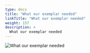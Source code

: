 ```yaml
---
type: docs
title: "What our exemplar needed"
linkTitle: "What our exemplar needed"
weight: 157
description: >
  What our exemplar needed
---
```


![What our exemplar needed](/images/bootcamp-slides/microservices-bootcamp/Slide157.PNG)
